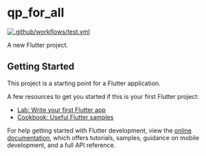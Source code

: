 # qp_for_all

[![.github/workflows/test.yml](https://github.com/arunim-io/qp-for-all-app/actions/workflows/test.yml/badge.svg)](https://github.com/arunim-io/qp-for-all-app/actions/workflows/test.yml)

A new Flutter project.

## Getting Started

This project is a starting point for a Flutter application.

A few resources to get you started if this is your first Flutter project:

- [Lab: Write your first Flutter app](https://docs.flutter.dev/get-started/codelab)
- [Cookbook: Useful Flutter samples](https://docs.flutter.dev/cookbook)

For help getting started with Flutter development, view the
[online documentation](https://docs.flutter.dev/), which offers tutorials,
samples, guidance on mobile development, and a full API reference.
